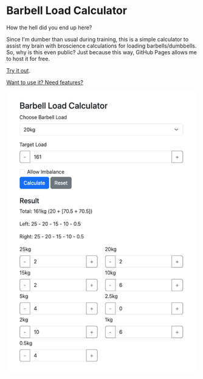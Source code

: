 # Barbell Load Calculator

How the hell did you end up here?

Since I'm dumber than usual during training, this is a simple calculator to assist my brain with broscience calculations for loading barbells/dumbbells. So, why is this even public? Just because this way, GitHub Pages allows me to host it for free.

[Try it out](https://alainrk.github.io/barbell-loader/).

[Want to use it? Need features?](https://github.com/alainrk/barbell-loader/issues)

![screen](./img/screen.png)
